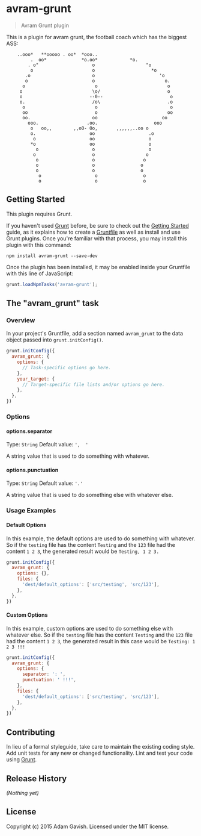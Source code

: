 # avram-grunt

> Avram Grunt plugin

This is a plugin for avram grunt, the football coach which has the biggest ASS:

        ..ooo*   **ooooo . oo*  *ooo..
             .  oo*             *o.oo*            *o.
            . o"                    o                   "o
             o                      o                     *o
           .o                       o                        'o
           o                        o                          o.
          o                          o                          o
         o                          \o/                         o
         o                         --0--                         o
         o.                         /o\                         .o
          o                          o                           o
          oo                         o                          oo
          oo.                       oo                        oo
            ooo.                  .oo.                     ooo
             o   oo,,        ,,oO- Oo,       ,,,,,,..oo o
             o.                    oo                    .o
              o                    oo                    o
             *o                    oo                    o
               o                    o                    o
              o                     o                   o
               o                    o                  o
               o                    o                 o
               o                    o                 o
                o                    o                 o
                o                    o                 o

## Getting Started
This plugin requires Grunt.

If you haven't used [Grunt](http://gruntjs.com/) before, be sure to check out the [Getting Started](http://gruntjs.com/getting-started) guide, as it explains how to create a [Gruntfile](http://gruntjs.com/sample-gruntfile) as well as install and use Grunt plugins. Once you're familiar with that process, you may install this plugin with this command:

```shell
npm install avram-grunt --save-dev
```

Once the plugin has been installed, it may be enabled inside your Gruntfile with this line of JavaScript:

```js
grunt.loadNpmTasks('avram-grunt');
```

## The "avram_grunt" task

### Overview
In your project's Gruntfile, add a section named `avram_grunt` to the data object passed into `grunt.initConfig()`.

```js
grunt.initConfig({
  avram_grunt: {
    options: {
      // Task-specific options go here.
    },
    your_target: {
      // Target-specific file lists and/or options go here.
    },
  },
})
```

### Options

#### options.separator
Type: `String`
Default value: `',  '`

A string value that is used to do something with whatever.

#### options.punctuation
Type: `String`
Default value: `'.'`

A string value that is used to do something else with whatever else.

### Usage Examples

#### Default Options
In this example, the default options are used to do something with whatever. So if the `testing` file has the content `Testing` and the `123` file had the content `1 2 3`, the generated result would be `Testing, 1 2 3.`

```js
grunt.initConfig({
  avram_grunt: {
    options: {},
    files: {
      'dest/default_options': ['src/testing', 'src/123'],
    },
  },
})
```

#### Custom Options
In this example, custom options are used to do something else with whatever else. So if the `testing` file has the content `Testing` and the `123` file had the content `1 2 3`, the generated result in this case would be `Testing: 1 2 3 !!!`

```js
grunt.initConfig({
  avram_grunt: {
    options: {
      separator: ': ',
      punctuation: ' !!!',
    },
    files: {
      'dest/default_options': ['src/testing', 'src/123'],
    },
  },
})
```

## Contributing
In lieu of a formal styleguide, take care to maintain the existing coding style. Add unit tests for any new or changed functionality. Lint and test your code using [Grunt](http://gruntjs.com/).

## Release History
_(Nothing yet)_

## License
Copyright (c) 2015 Adam Gavish. Licensed under the MIT license.
